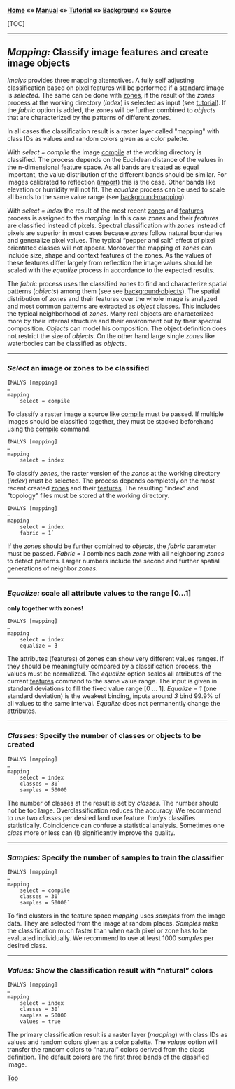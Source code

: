 **[Home](../README.md) «» [Manual](../manual/README.md) «» [Tutorial](../tutorial/README.md) «» [Background](../background/README.md) «» [Source](../source)**

[TOC]

------

## *Mapping:* Classify image features and create image objects

*Imalys* provides three mapping alternatives. A fully self adjusting classification based on pixel features will be performed if a standard image is *selected*. The same can be done with [zones](7_Zones.md), if the result of the *zones* process at the working directory (*index*) is selected as input (see [tutorial](../tutorial/5_Mapping.md)). If the *fabric* option is added, the zones will be further combined to *objects* that are characterized by the patterns of different *zones*.

In all cases the classification result is a raster layer called "mapping" with class IDs as values and random colors given as a color palette. 

With *select = compile* the image [compile](4_Compile.md) at the working directory is classified. The process depends on the Euclidean distance of the values in the n-dimensional feature space. As all bands are treated as equal important, the value distribution of the different bands should be similar. For images calibrated to reflection ([import](3_Import.md)) this is the case. Other bands like elevation or humidity will not fit. The *equalize* process can be used to scale all bands to the same value range (see [background·mapping](../background/2_Mapping.md)).

With *select = index* the result of the most recent [zones](7_Zones.md) and [features](8_Features.md) process is assigned to the *mapping*. In this case *zones* and their *features* are classified instead of pixels. Spectral classification with *zones* instead of pixels are superior in most cases because *zones* follow natural boundaries and generalize pixel values. The typical “pepper and salt” effect of pixel orientated classes will not appear. Moreover the mapping of *zones* can include size, shape and context features of the zones. As the values of these features differ largely from reflection the image values should be scaled with the *equalize* process in accordance to the expected results.

The *fabric* process uses the classified zones to find and characterize spatial patterns (*objects*) among them (see see [background·objects](../background/3_Objects.md)). The spatial distribution of *zones* and their features over the whole image is analyzed and most common patterns are extracted as *object* classes. This includes the typical neighborhood of *zones*. Many real objects are characterized more by their internal structure and their environment but by their spectral composition. *Objects* can model his composition. The object definition does not restrict the size of *objects*. On the other hand large single *zones* like waterbodies can be classified as *objects*.

------

### *Select* an image or zones to be classified

```
IMALYS [mapping]
…
mapping
	select = compile
```

To classify a raster image a source like [compile](4_Compile.md) must be passed. If multiple images should be classified together, they must be stacked beforehand using the [compile](4_Compile.md) command.

```
IMALYS [mapping]
…
mapping
	select = index
```

To classify *zones*, the raster version of the *zones* at the working directory (*index*) must be selected. The process depends completely on the most recent created [zones](7_Zones.md) and their [features](8_Features.md). The resulting "index" and "topology" files must be stored at the working directory. 

```
IMALYS [mapping]
…
mapping
	select = index
	fabric = 1`
```

If the *zones* should be further combined to *objects*, the *fabric* parameter must be passed. *Fabric = 1* combines each *zone* with all neighboring *zones* to detect patterns. Larger numbers include the second and further spatial generations of neighbor *zones*.   

------

### *Equalize:* scale all attribute values to the range [0…1]

**only together with zones!**

```
IMALYS [mapping]
…
mapping
	select = index
	equalize = 3
```

The attributes (features) of zones can show very different values ranges. If they should be meaningfully compared by a classification process, the values must be normalized. The *equalize* option scales all attributes of the current [features](8_Features.md) command to the same value range. The input is given in standard deviations to fill the fixed value range [0 … 1]. *Equalize = 1* (one standard deviation) is the weakest binding, inputs around *3* bind 99.9% of all values to the same interval. *Equalize* does not permanently change the attributes.

------

### *Classes:* Specify the number of classes or objects to be created

```
IMALYS [mapping]
…
mapping
	select = index
	classes = 30`
	samples = 50000
```

The number of classes at the result is set by *classes*. The number should not be too large. Overclassification reduces the accuracy. We recommend to use two *classes* per desired land use feature. *Imalys* classifies statistically. Coincidence can confuse a statistical analysis. Sometimes one *class* more or less can (!) significantly improve the quality.

------

### *Samples:* Specify the number of samples to train the classifier

```
IMALYS [mapping]
…
mapping
	select = compile
	classes = 30`
	samples = 50000`
```

To find clusters in the feature space *mapping* uses *samples* from the image data. They are selected from the image at random places. *Samples* make the classification much faster than when each pixel or zone has to be evaluated individually. We recommend to use at least 1000 *samples* per desired class.

------

### *Values:* Show the classification result with “natural” colors

```
IMALYS [mapping]
…
mapping
	select = index
	classes = 30`
	samples = 50000
	values = true
```

The primary classification result is a raster layer (*mapping*) with class IDs as values and random colors given as a color palette. The *values* option will transfer the random colors to “natural” colors derived from the class definition. The default colors are the first three bands of the classified image.

[Top](9_Mapping.md)